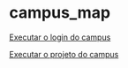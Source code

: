 # campus_map
 
 <a href= "file:///C:/Users/Matt/Desktop/PIBIC/GitHub/campus_map/login.html"> Executar o login do campus <a> 

 <a href= "file:///C:/Users/Matt/Desktop/PIBIC/GitHub/campus_map/map.html"> Executar o projeto do campus <a> 
